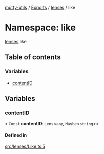 [mutty-utils](../README.md) / [Exports](../modules.md) / [lenses](lenses.md) / like

# Namespace: like

[lenses](lenses.md).like

## Table of contents

### Variables

- [contentID](lenses.like.md#contentid)

## Variables

### contentID

• `Const` **contentID**: `Lens`<`any`, `Maybe`<`string`\>\>

#### Defined in

[src/lenses/Like.ts:5](https://github.com/jonlaing/mutty-utils/blob/c9372b5/src/lenses/Like.ts#L5)

